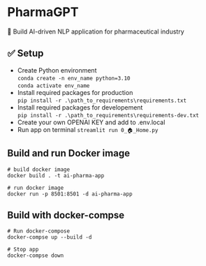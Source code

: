 # PharmaGPT
:tada:  Build AI-driven NLP application for pharmaceutical industry


## :white_check_mark: Setup
- Create Python environment\
`conda create -n env_name python=3.10`\
`conda activate env_name`
- Install required packages for production\
`pip install -r .\path_to_requirements\requirements.txt`
- Install required packages for developement\
`pip install -r .\path_to_requirements\requirements-dev.txt`
- Create your own OPENAI KEY and add to .env.local
- Run app on terminal
`streamlit run 0_🏠_Home.py`

## Build and run Docker image
```
# build docker image
docker build . -t ai-pharma-app

# run docker image
docker run -p 8501:8501 -d ai-pharma-app 
```

## Build with docker-compse
```
# Run docker-compose
docker-compse up --build -d

# Stop app
docker-compse down
```
